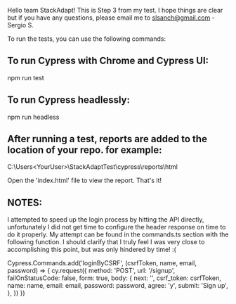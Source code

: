 Hello team StackAdapt! This is Step 3 from my test. I hope things are clear but if you have 
any questions, please email me to slsanch@gmail.com - Sergio S. 

To run the tests, you can use the following commands:

## To run Cypress with Chrome and Cypress UI:

npm run test 

## To run Cypress headlessly:

npm run headless

## After running a test, reports are added to the location of your repo. for example:

C:\Users\<YourUser>\StackAdaptTest\cypress\reports\html

Open the 'index.html' file to view the report. That's it!


## NOTES:

I attempted to speed up the login process by hitting the API directly, unfortunately I did not get time to configure the header response on time to do it properly. My attempt can be found
in the commands.ts section with the following function. I should clarify that I truly feel I was very close to accomplishing this point, but was only hindered by time! :(

  Cypress.Commands.add('loginByCSRF', (csrfToken, name, email, password) => {
    cy.request({
      method: 'POST',
      url: '/signup',
      failOnStatusCode: false, 
      form: true, 
      body: {
       next: '', 
       csrf_token: csrfToken,
       name: name,
       email: email,
       password: password,
       agree: 'y',
       submit: 'Sign up',
      },
    })
  })





